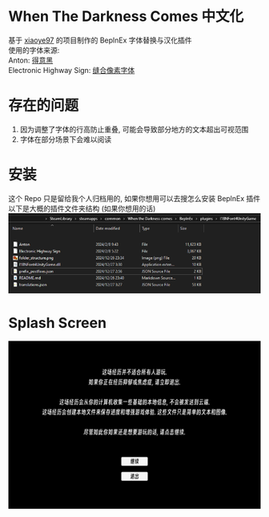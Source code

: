 # When The Darkness Comes 中文化
基于 [xiaoye97](https://github.com/xiaoye97/I18NFont4UnityGame) 的项目制作的 BeplnEx 字体替换与汉化插件  
使用的字体来源:  
Anton: [得意黑](https://github.com/atelier-anchor/smiley-sans)  
Electronic Highway Sign: [缝合像素字体](https://github.com/TakWolf/fusion-pixel-font)

# 存在的问题
  1. 因为调整了字体的行高防止重叠, 可能会导致部分地方的文本超出可视范围
  2. 字体在部分场景下会难以阅读

# 安装
这个 Repo 只是留给我个人归档用的, 如果你想用可以去搜怎么安装 BeplnEx 插件  
以下是大概的插件文件夹结构 (如果你想用的话)
![文件结构](/folder_structure.png)

# Splash Screen
![SplashScreen](/splashscreen.png)